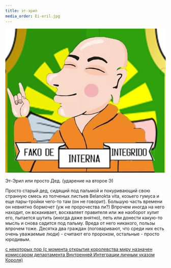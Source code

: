 ```yaml
---
title: эт-эрил
media_order: Ei-eril.jpg
---
```


![](Ei-eril.jpg)


Эт-Эрил или просто Дед. (ударение на второе Э)

Просто старый дед, сидящий под пальмой и покуривающий свою странную смесь из толченых листьев Belanokta vita, козьего гумуса и еще пары-тройки чего-то там (он не говорит).
Большую часть времени он невнятно бормочет (уж не пророчества ли?) Впрочем иногда на него находит, он вскакивает, восхваляет правителя или же наоборот хулит его, пытается шутить (иногда даже внятно), петь или донести какую-то мысль и снова садится под пальму.
Вреда от него никакого, пользы впрочем тоже. Десятка два граждан (поговаривают, что среди них есть очень уважаемые люди) - считают его пророком, остальные - просто юродивым.
 
[с некоторых пор (с момента открытия королевства миру назначен комиссаром департамента Внутренней Интеграции личным указом Короля)](http://lambopedia.ru/svyashennoe-korolevstvo-lambotero/nashi-ministerstva/departament-vnutrennei-integracii/et-eril/kak-et-eril-stal-komissarom)